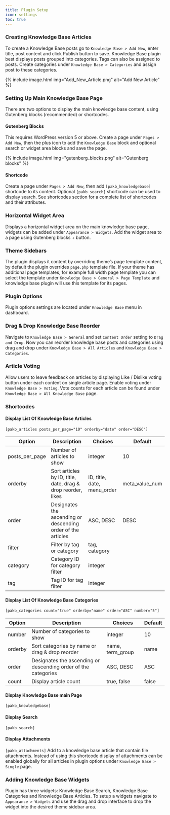 ```yaml
---
title: Plugin Setup
icon: settings
toc: true
---
```


### Creating Knowledge Base Articles
To create a Knowledge Base posts go to `K​nowledge Base > Add New​`, enter title, post content and click Publish button to save. Knowledge Base plugin best displays posts grouped into categories. T​ags​ can also be assigned to posts. Create categories under `K​nowledge Base > Categories`​ and assign post to these categories.

{% include image.html img="Add_New_Article.png" alt="Add New Article" %}

### Setting Up Main Knowledge Base Page
There are two options to display the main knowledge base content, using Gutenberg blocks (recommended) or shortcodes.

#### Gutenberg Blocks
This requires WordPress version 5 or above. Create a page under `P​ages > Add New​`, then the plus icon to add the `Knowledge Base` block and optional search or widget area blocks and save the page.

{% include image.html img="gutenberg_blocks.png" alt="Gutenberg blocks" %}

#### Shortcode
Create a page under `P​ages > Add New​`, then add `[pakb_knowledgebase]` shortcode to its content. Optional `[pakb_search]` shortcode can be used to display search. See shortcodes section for a complete list of shortcodes and their attributes. 

### Horizontal Widget Area
Displays a horizontal widget area on the main knowledge base page, widgets can be added under ​`Appearance > Widgets`. Add the widget area to a page using Gutenberg blocks + button.

### Theme Sidebars
The plugin displays it content by overriding theme’s page template content, by default the plugin overrides `page.php` template file. If your theme has additional page templates, for example full width page template you can select the template under `Knowledge Base > General > Page Template` a​nd knowledge base plugin will use this template for its pages.

### Plugin Options
Plugin options settings are located under `Knowledge Base` menu in dashboard. ​

### Drag & Drop Knowledge Base Reorder
Navigate to `Knowledge Base > General`​ and set `Content Order` setting to `Drag and Drop`. Now you can reorder knowledge base posts and categories using drag and drop under `K​nowledge Base > All Articles` and `K​nowledge Base > Categories`. ​

### Article Voting
Allow users to leave feedback on articles by displaying Like / Dislike voting button under each content on single article page. Enable voting under `Knowledge Base > Voting`. Vote counts for each article can be found under `​Knowledge Base > All Knowledge Base` page.

### Shortcodes

#### Display List Of Knowledge Base Articles
`[pakb_articles posts_per_page="10" orderby="date" order="DESC"]`

| Option | Description | Choices | Default |
| --- | --- | --- | --- |
| posts_per_page | Number of articles to show | integer | 10 |
| orderby | Sort articles by ID, title, date, drag & drop reorder, likes| ID, title, date, menu_order | meta_value_num |
| order | Designates the ascending or descending order of the articles | ASC, DESC | DESC |
| filter | Filter by tag or category | tag, category |
| category | Category ID for category filter |integer |
| tag | Tag ID for tag filter |integer |

#### Display List Of Knowledge Base Categories
`[pakb_categories count="true" orderby="name" order="ASC" number="5"]`

| Option | Description | Choices | Default |
| --- | --- | --- | --- |
| number | Number of categories to show | integer | 10 |
| orderby | Sort categories by name or drag & drop reorder| name, term_group | name |
| order | Designates the ascending or descending order of the categories | ASC, DESC | ASC |
| count | Display article count | true, false | false |

#### Display Knowledge Base main Page
`[pakb_knowledgebase]`

#### Display Search
`[pakb_search]`

#### Display Attachments
`[pakb_attachments]`
Add to a knowledge base article that contain file attachments. Instead of using this shortcode display of attachments can be enabled globally for all articles in plugin options under `Knowledge Base > Single` page. 

### Adding Knowledge Base Widgets
Plugin has three widgets: ​Knowledge Base Search, Knowledge Base Categories​ and Knowledge Base Articles.​ To setup a widgets navigate to ​`Appearance > Widgets`​ and use the drag and drop interface to drop the widget into the desired theme sidebar area.
